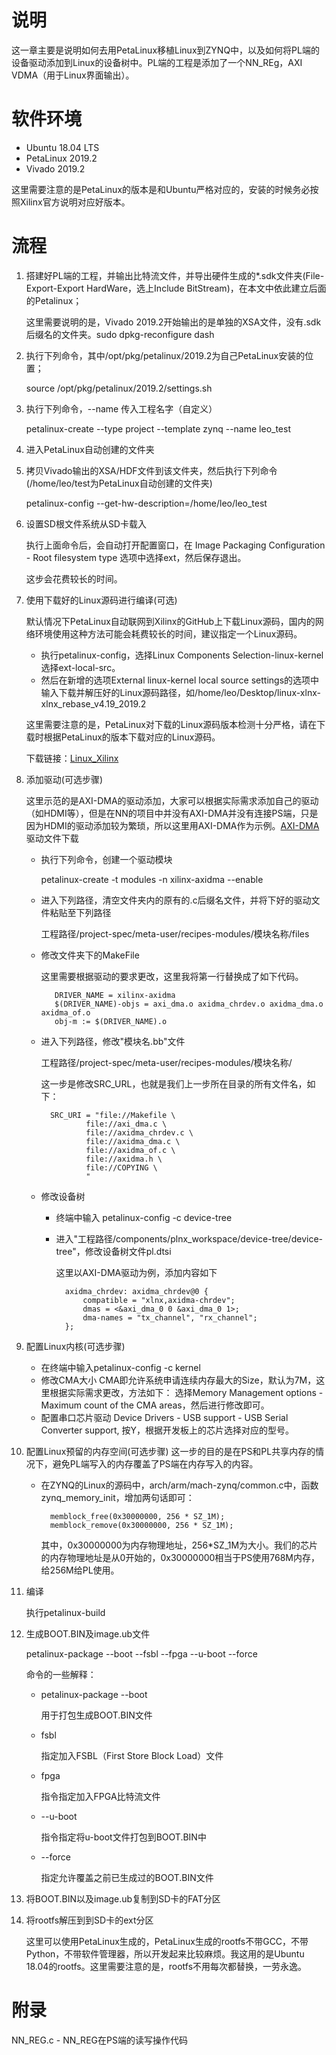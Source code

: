 # 说明
这一章主要是说明如何去用PetaLinux移植Linux到ZYNQ中，以及如何将PL端的设备驱动添加到Linux的设备树中。PL端的工程是添加了一个NN_REg，AXI VDMA（用于Linux界面输出）。
# 软件环境
* Ubuntu 18.04 LTS
* PetaLinux 2019.2
* Vivado 2019.2

这里需要注意的是PetaLinux的版本是和Ubuntu严格对应的，安装的时候务必按照Xilinx官方说明对应好版本。
# 流程
1. 搭建好PL端的工程，并输出比特流文件，并导出硬件生成的*.sdk文件夹(File-Export-Export HardWare，选上Include BitStream)，在本文中依此建立后面的Petalinux；
   
   这里需要说明的是，Vivado 2019.2开始输出的是单独的XSA文件，没有.sdk后缀名的文件夹。sudo dpkg-reconfigure dash
2. 执行下列命令，其中/opt/pkg/petalinux/2019.2为自己PetaLinux安装的位置；
   
   source /opt/pkg/petalinux/2019.2/settings.sh
3. 执行下列命令，--name 传入工程名字（自定义）
   
   petalinux-create --type project --template zynq --name leo_test

4. 进入PetaLinux自动创建的文件夹
5. 拷贝Vivado输出的XSA/HDF文件到该文件夹，然后执行下列命令(/home/leo/test为PetaLinux自动创建的文件夹)
   
   petalinux-config --get-hw-description=/home/leo/leo_test

6. 设置SD根文件系统从SD卡载入

    执行上面命令后，会自动打开配置窗口，在 Image Packaging Configuration - Root filesystem type 选项中选择ext，然后保存退出。

    这步会花费较长的时间。

7. 使用下载好的Linux源码进行编译(可选)
    
    默认情况下PetaLinux自动联网到Xilinx的GitHub上下载Linux源码，国内的网络环境使用这种方法可能会耗费较长的时间，建议指定一个Linux源码。
    
    * 执行petalinux-config，选择Linux Components Selection-linux-kernel选择ext-local-src。
    * 然后在新增的选项External linux-kernel local source settings的选项中输入下载并解压好的Linux源码路径，如/home/leo/Desktop/linux-xlnx-xlnx_rebase_v4.19_2019.2

    这里需要注意的是，PetaLinux对下载的Linux源码版本检测十分严格，请在下载时根据PetaLinux的版本下载对应的Linux源码。
    
    下载链接：[Linux_Xilinx](https://github.com/Xilinx/linux-xlnx/releases)

8. 添加驱动(可选步骤)
   
   这里示范的是AXI-DMA的驱动添加，大家可以根据实际需求添加自己的驱动（如HDMI等），但是在NN的项目中并没有AXI-DMA并没有连接PS端，只是因为HDMI的驱动添加较为繁琐，所以这里用AXI-DMA作为示例。[AXI-DMA](https://github.com/bperez77/xilinx_axidma/tree/master)驱动文件下载
   * 执行下列命令，创建一个驱动模块
  
        petalinux-create -t modules -n xilinx-axidma --enable
   * 进入下列路径，清空文件夹内的原有的.c后缀名文件，并将下好的驱动文件粘贴至下列路径

        工程路径/project-spec/meta-user/recipes-modules/模块名称/files
   * 修改文件夹下的MakeFile
  
        这里需要根据驱动的要求更改，这里我将第一行替换成了如下代码。

            DRIVER_NAME = xilinx-axidma
            $(DRIVER_NAME)-objs = axi_dma.o axidma_chrdev.o axidma_dma.o axidma_of.o
            obj-m := $(DRIVER_NAME).o
    * 进入下列路径，修改"模块名.bb"文件
        
        工程路径/project-spec/meta-user/recipes-modules/模块名称/

        这一步是修改SRC_URL，也就是我们上一步所在目录的所有文件名，如下：

            SRC_URI = "file://Makefile \ 
                    file://axi_dma.c \
                    file://axidma_chrdev.c \
                    file://axidma_dma.c \
                    file://axidma_of.c \
                    file://axidma.h \
                    file://COPYING \
                    "
    * 修改设备树

        * 终端中输入 petalinux-config -c device-tree
        * 进入"工程路径/components/plnx_workspace/device-tree/device-tree"，修改设备树文件pl.dtsi
            
            这里以AXI-DMA驱动为例，添加内容如下

                axidma_chrdev: axidma_chrdev@0 {
                    compatible = "xlnx,axidma-chrdev";
                    dmas = <&axi_dma_0 0 &axi_dma_0 1>;
                    dma-names = "tx_channel", "rx_channel";
                };
9. 配置Linux内核(可选步骤)
   * 在终端中输入petalinux-config -c kernel
   * 修改CMA大小
    CMA即允许系统申请连续内存最大的Size，默认为7M，这里根据实际需求更改，方法如下：
    选择Memory Management options - Maximum count of the CMA areas，然后进行修改即可。
   * 配置串口芯片驱动
    Device Drivers - USB support - USB Serial Converter support, 按Y，根据开发板上的芯片选择对应的型号。
10. 配置Linux预留的内存空间(可选步骤)
    这一步的目的是在PS和PL共享内存的情况下，避免PL端写入的内存覆盖了PS端在内存写入的内容。
    * 在ZYNQ的Linux的源码中，arch/arm/mach-zynq/common.c中，函数zynq_memory_init，增加两句话即可：

            memblock_free(0x30000000, 256 * SZ_1M);
            memblock_remove(0x30000000, 256 * SZ_1M);
    
        其中，0x30000000为内存物理地址，256*SZ_1M为大小。我们的芯片的内存物理地址是从0开始的，0x30000000相当于PS使用768M内存，给256M给PL使用。
11. 编译
    
    执行petalinux-build
12. 生成BOOT.BIN及image.ub文件
    
    petalinux-package --boot --fsbl --fpga --u-boot --force

    命令的一些解释：
    * petalinux-package --boot

        用于打包生成BOOT.BIN文件
    * fsbl

        指定加入FSBL（First Store Block Load）文件
    * fpga
  
        指令指定加入FPGA比特流文件
    * --u-boot
  
        指令指定将u-boot文件打包到BOOT.BIN中
    * --force
  
        指定允许覆盖之前已生成过的BOOT.BIN文件
13. 将BOOT.BIN以及image.ub复制到SD卡的FAT分区
14. 将rootfs解压到到SD卡的ext分区

    这里可以使用PetaLinux生成的，PetaLinux生成的rootfs不带GCC，不带Python，不带软件管理器，所以开发起来比较麻烦。我这用的是Ubuntu 18.04的rootfs。这里需要注意的是，rootfs不用每次都替换，一劳永逸。

# 附录

NN_REG.c - NN_REG在PS端的读写操作代码